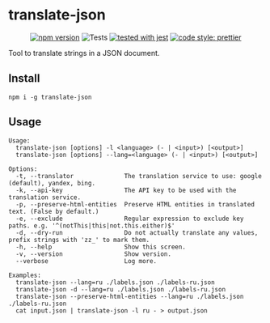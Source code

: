translate-json
=====

<div style="text-align: center">

[![npm version](https://badge.fury.io/js/translate-json.svg)](https://www.npmjs.com/package/translate-json)
![Tests](https://github.com/LukeChannings/translate-json/workflows/Tests/badge.svg)
[![tested with jest](https://img.shields.io/badge/tested_with-jest-99424f.svg)](https://github.com/facebook/jest)
[![code style: prettier](https://img.shields.io/badge/code_style-prettier-ff69b4.svg)](https://github.com/prettier/prettier)

</div>

Tool to translate strings in a JSON document.

## Install

    npm i -g translate-json

## Usage

    Usage:
      translate-json [options] -l <language> (- | <input>) [<output>]
      translate-json [options] --lang=<language> (- | <input>) [<output>]

    Options:
      -t, --translator              The translation service to use: google (default), yandex, bing.
      -k, --api-key                 The API key to be used with the translation service.
      -p, --preserve-html-entities  Preserve HTML entities in translated text. (False by default.)
      -e, --exclude                 Regular expression to exclude key paths. e.g. '^(notThis|this|not.this.either)$'
      -d, --dry-run                 Do not actually translate any values, prefix strings with 'zz_' to mark them.
      -h, --help                    Show this screen.
      -v, --version                 Show version.
      --verbose                     Log more.

    Examples:
      translate-json --lang=ru ./labels.json ./labels-ru.json
      translate-json -d --lang=ru ./labels.json ./labels-ru.json
      translate-json --preserve-html-entities --lang=ru ./labels.json ./labels-ru.json
      cat input.json | translate-json -l ru - > output.json

